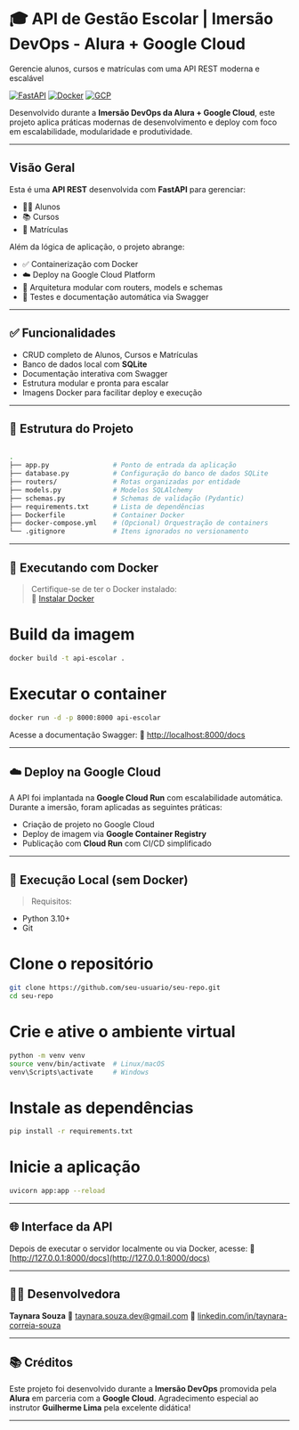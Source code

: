 # 🎓 API de Gestão Escolar | Imersão DevOps - Alura + Google Cloud

Gerencie alunos, cursos e matrículas com uma API REST moderna e escalável

[![FastAPI](https://img.shields.io/badge/Built_with-FastAPI-009688?logo=fastapi)]()
[![Docker](https://img.shields.io/badge/Containerized-Docker-2496ED?logo=docker)]()
[![GCP](https://img.shields.io/badge/Deployed-Google%20Cloud%20Run-4285F4?logo=googlecloud)]()

Desenvolvido durante a **Imersão DevOps da Alura + Google Cloud**, este projeto aplica práticas modernas de desenvolvimento e deploy com foco em escalabilidade, modularidade e produtividade.

---

##  Visão Geral

Esta é uma **API REST** desenvolvida com **FastAPI** para gerenciar:

- 👩‍🎓 Alunos  
- 📚 Cursos  
- 📝 Matrículas  

Além da lógica de aplicação, o projeto abrange:

- ✅ Containerização com Docker  
- ☁️ Deploy na Google Cloud Platform  
- 🧱 Arquitetura modular com routers, models e schemas  
- 🧪 Testes e documentação automática via Swagger  

---

## ✅ Funcionalidades

- CRUD completo de Alunos, Cursos e Matrículas  
- Banco de dados local com **SQLite**  
- Documentação interativa com Swagger  
- Estrutura modular e pronta para escalar  
- Imagens Docker para facilitar deploy e execução  

---

## 🧩 Estrutura do Projeto

```bash

.
├── app.py                # Ponto de entrada da aplicação
├── database.py           # Configuração do banco de dados SQLite
├── routers/              # Rotas organizadas por entidade
├── models.py             # Modelos SQLAlchemy
├── schemas.py            # Schemas de validação (Pydantic)
├── requirements.txt      # Lista de dependências
├── Dockerfile            # Container Docker
├── docker-compose.yml    # (Opcional) Orquestração de containers
└── .gitignore            # Itens ignorados no versionamento
````

---

## 🐳 Executando com Docker

> Certifique-se de ter o Docker instalado:  
🔗 [Instalar Docker](https://www.docker.com/get-started)

# Build da imagem
```bash
docker build -t api-escolar .
````

# Executar o container
```bash
docker run -d -p 8000:8000 api-escolar
````

Acesse a documentação Swagger:
📘 [http://localhost:8000/docs](http://localhost:8000/docs)

---

## ☁️ Deploy na Google Cloud

A API foi implantada na **Google Cloud Run** com escalabilidade automática.
Durante a imersão, foram aplicadas as seguintes práticas:

* Criação de projeto no Google Cloud
* Deploy de imagem via **Google Container Registry**
* Publicação com **Cloud Run** com CI/CD simplificado

---

## 🧪 Execução Local (sem Docker)

> Requisitos:

* Python 3.10+
* Git


# Clone o repositório
```bash
git clone https://github.com/seu-usuario/seu-repo.git
cd seu-repo
```

# Crie e ative o ambiente virtual
```bash
python -m venv venv
source venv/bin/activate  # Linux/macOS
venv\Scripts\activate     # Windows
```

# Instale as dependências
```bash
pip install -r requirements.txt
```

# Inicie a aplicação
```bash
uvicorn app:app --reload
```

---

## 🌐 Interface da API

Depois de executar o servidor localmente ou via Docker, acesse:
📘 [http://127.0.0.1:8000/docs](http://127.0.0.1:8000/docs)

---

## 👩‍💻 Desenvolvedora

**Taynara Souza**
📧 [taynara.souza.dev@gmail.com](mailto:taynara.souza.dev@gmail.com)
🔗 [linkedin.com/in/taynara-correia-souza](https://www.linkedin.com/in/taynara-correia-souza)

---

## 📚 Créditos

Este projeto foi desenvolvido durante a **Imersão DevOps** promovida pela **Alura** em parceria com a **Google Cloud**.
Agradecimento especial ao instrutor **Guilherme Lima** pela excelente didática!

---


